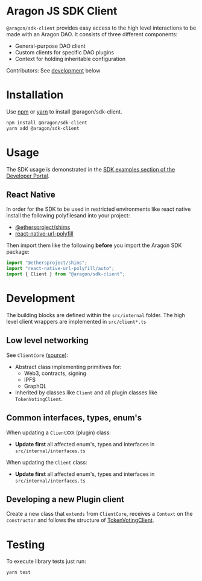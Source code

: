 # Aragon JS SDK Client

`@aragon/sdk-client` provides easy access to the high level interactions to be
made with an Aragon DAO. It consists of three different components:

- General-purpose DAO client
- Custom clients for specific DAO plugins
- Context for holding inheritable configuration

Contributors: See [development](#development) below

# Installation

Use [npm](https://www.npmjs.com/) or [yarn](https://yarnpkg.com/) to install
@aragon/sdk-client.

```bash
npm install @aragon/sdk-client
yarn add @aragon/sdk-client
```

# Usage

The SDK usage is demonstrated in the
[SDK examples section of the Developer Portal](https://devs.aragon.org/docs/sdk/examples/).

## React Native

In order for the SDK to be used in restricted environments like react native
install the following polyfilesand into your project:

- [@ethersproject/shims](https://www.npmjs.com/package/@ethersproject/shims)
- [react-native-url-polyfill](https://www.npmjs.com/package/react-native-url-polyfill)

Then import them like the following **before** you import the Aragon SDK
package:

```javascript
import "@ethersproject/shims";
import "react-native-url-polyfill/auto";
import { Client } from "@aragon/sdk-client";
```

# Development

The building blocks are defined within the `src/internal` folder. The high level
client wrappers are implemented in `src/client*.ts`

## Low level networking

See `ClientCore` ([source](./src/internal/core.ts)):

- Abstract class implementing primitives for:
  - Web3, contracts, signing
  - IPFS
  - GraphQL
- Inherited by classes like `Client` and all plugin classes like
  `TokenVotingClient`.

## Common interfaces, types, enum's

When updating a `ClientXXX` (plugin) class:

- **Update first** all affected enum's, types and interfaces in
  `src/internal/interfaces.ts`

When updating the `Client` class:

- **Update first** all affected enum's, types and interfaces in
  `src/internal/interfaces.ts`

## Developing a new Plugin client

Create a new class that `extends` from `ClientCore`, receives a `Context` on the
`constructor` and follows the structure of
[TokenVotingClient](./src/tokenVoting/client.ts).

# Testing

To execute library tests just run:

```bash
yarn test
```
